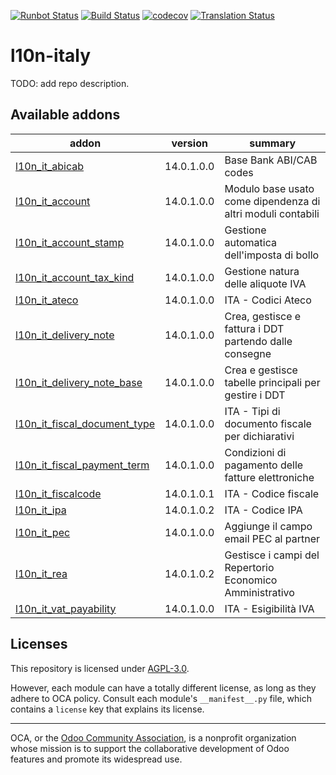 [![Runbot Status](https://runbot.odoo-community.org/runbot/badge/flat/122/14.0.svg)](https://runbot.odoo-community.org/runbot/repo/github-com-oca-l10n-italy-122)
[![Build Status](https://travis-ci.com/OCA/l10n-italy.svg?branch=14.0)](https://travis-ci.com/OCA/l10n-italy)
[![codecov](https://codecov.io/gh/OCA/l10n-italy/branch/14.0/graph/badge.svg)](https://codecov.io/gh/OCA/l10n-italy)
[![Translation Status](https://translation.odoo-community.org/widgets/l10n-italy-14-0/-/svg-badge.svg)](https://translation.odoo-community.org/engage/l10n-italy-14-0/?utm_source=widget)

<!-- /!\ do not modify above this line -->

# l10n-italy

TODO: add repo description.

<!-- /!\ do not modify below this line -->

<!-- prettier-ignore-start -->

[//]: # (addons)

Available addons
----------------
addon | version | summary
--- | --- | ---
[l10n_it_abicab](l10n_it_abicab/) | 14.0.1.0.0 | Base Bank ABI/CAB codes
[l10n_it_account](l10n_it_account/) | 14.0.1.0.0 | Modulo base usato come dipendenza di altri moduli contabili
[l10n_it_account_stamp](l10n_it_account_stamp/) | 14.0.1.0.0 | Gestione automatica dell'imposta di bollo
[l10n_it_account_tax_kind](l10n_it_account_tax_kind/) | 14.0.1.0.0 | Gestione natura delle aliquote IVA
[l10n_it_ateco](l10n_it_ateco/) | 14.0.1.0.0 | ITA - Codici Ateco
[l10n_it_delivery_note](l10n_it_delivery_note/) | 14.0.1.0.0 | Crea, gestisce e fattura i DDT partendo dalle consegne
[l10n_it_delivery_note_base](l10n_it_delivery_note_base/) | 14.0.1.0.0 | Crea e gestisce tabelle principali per gestire i DDT
[l10n_it_fiscal_document_type](l10n_it_fiscal_document_type/) | 14.0.1.0.0 | ITA - Tipi di documento fiscale per dichiarativi
[l10n_it_fiscal_payment_term](l10n_it_fiscal_payment_term/) | 14.0.1.0.0 | Condizioni di pagamento delle fatture elettroniche
[l10n_it_fiscalcode](l10n_it_fiscalcode/) | 14.0.1.0.1 | ITA - Codice fiscale
[l10n_it_ipa](l10n_it_ipa/) | 14.0.1.0.2 | ITA - Codice IPA
[l10n_it_pec](l10n_it_pec/) | 14.0.1.0.0 | Aggiunge il campo email PEC al partner
[l10n_it_rea](l10n_it_rea/) | 14.0.1.0.2 | Gestisce i campi del Repertorio Economico Amministrativo
[l10n_it_vat_payability](l10n_it_vat_payability/) | 14.0.1.0.0 | ITA - Esigibilità IVA

[//]: # (end addons)

<!-- prettier-ignore-end -->

## Licenses

This repository is licensed under [AGPL-3.0](LICENSE).

However, each module can have a totally different license, as long as they adhere to OCA
policy. Consult each module's `__manifest__.py` file, which contains a `license` key
that explains its license.

----

OCA, or the [Odoo Community Association](http://odoo-community.org/), is a nonprofit
organization whose mission is to support the collaborative development of Odoo features
and promote its widespread use.
